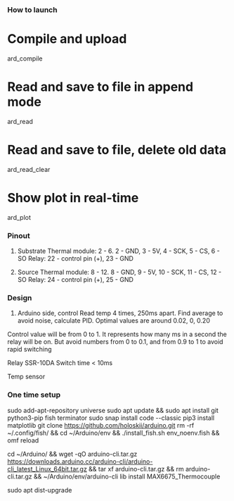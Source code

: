 
### How to launch
# Compile and upload
ard_compile

# Read and save to file in append mode
ard_read

# Read and save to file, delete old data
ard_read_clear

# Show plot in real-time
ard_plot

### Pinout
1. Substrate
Thermal module: 2 - 6. 2 - GND, 3 - 5V, 4 - SCK, 5 - CS, 6 - SO
Relay: 22 - control pin (+), 23 - GND

2. Source
Thermal module: 8 - 12. 8 - GND, 9 - 5V, 10 - SCK, 11 - CS, 12 - SO
Relay: 24 - control pin (+), 25 - GND


### Design
1. Arduino side, control
Read temp 4 times, 250ms apart. Find average to avoid noise, calculate PID. Optimal values are around 0.02, 0, 0.20 

Control value will be from 0 to 1. It represents how many ms in a second the relay will be on. But avoid numbers from 0 to 0.1, and from 0.9 to 1 to avoid rapid switching


Relay
SSR-10DA
Switch time < 10ms

Temp sensor



### One time setup
sudo add-apt-repository universe
sudo apt update && sudo apt install git python3-pip fish terminator
sudo snap install code --classic
pip3 install matplotlib
git clone https://github.com/holoskii/arduino.git
rm -rf ~/.config/fish/ && cd ~/Arduino/env && ./install_fish.sh env_noenv.fish && omf reload

cd ~/Arduino/ && wget -qO arduino-cli.tar.gz https://downloads.arduino.cc/arduino-cli/arduino-cli_latest_Linux_64bit.tar.gz && tar xf arduino-cli.tar.gz && rm arduino-cli.tar.gz && ~/Arduino/env/arduino-cli lib install MAX6675_Thermocouple

sudo apt dist-upgrade
